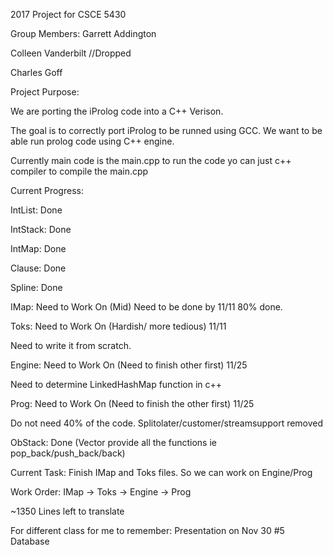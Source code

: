 2017 Project for CSCE 5430

Group Members:
Garrett Addington

Colleen Vanderbilt //Dropped

Charles Goff

Project Purpose:

We are porting the iProlog code into a C++ Verison.

The goal is to correctly port iProlog to be runned using GCC.
We want to be able run prolog code using C++ engine.


Currently main code is the main.cpp to run the code yo can just
c++ compiler to compile the main.cpp

Current Progress:

IntList: Done

IntStack: Done

IntMap: Done

Clause: Done

Spline: Done

IMap: Need to Work On (Mid) Need to be done by 11/11 80% done. 

Toks: Need to Work On (Hardish/ more tedious) 11/11

Need to write it from scratch. 

Engine: Need to Work On (Need to finish other first) 11/25

Need to determine LinkedHashMap function in c++

Prog: Need to Work On (Need to finish the other first) 11/25

Do not need 40% of the code. Splitolater/customer/streamsupport removed

ObStack: Done (Vector provide all the functions ie pop_back/push_back/back)


Current Task:
Finish IMap and Toks files. So we can work on Engine/Prog

Work Order:
IMap -> Toks -> Engine -> Prog

~1350 Lines left to translate


For different class for me to remember: Presentation on Nov 30 #5 Database
